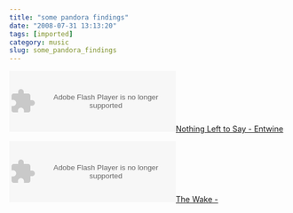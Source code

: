 ```yaml
---
title: "some pandora findings"
date: "2008-07-31 13:13:20"
tags: [imported]
category: music
slug: some_pandora_findings
---
```

	
<object width="300" height="110"><param name="movie" value="http://media.imeem.com/m/qdRnIwWmmI/aus=false/"></param><param name="wmode" value="transparent"></param><embed src="http://media.imeem.com/m/qdRnIwWmmI/aus=false/" type="application/x-shockwave-flash" width="300" height="110" wmode="transparent"></embed><a href="http://www.imeem.com/people/K9L3H9/music/BR2gy5MY/entwine_nothing_left_to_say/">Nothing Left to Say - Entwine</a></object>

<object width="300" height="110"><param name="movie" value="http://media.imeem.com/m/uDjuAQPBcq/aus=false/"></param><param name="wmode" value="transparent"></param><embed src="http://media.imeem.com/m/uDjuAQPBcq/aus=false/" type="application/x-shockwave-flash" width="300" height="110" wmode="transparent"></embed><a href="http://www.imeem.com/officialfilter/music/RLYr153k/the_wake/">The Wake - </a></object>
